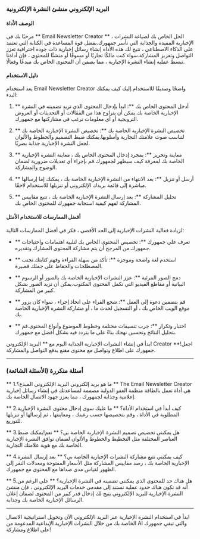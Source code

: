 ### البريد الإلكتروني منشئ النشرة الإلكترونية

#### الوصف الأداة
مرحبًا بك في ** Email Newsletter Creator ** ، الحل الخاص بك لصياغة النشرات الإخبارية المفيدة والجذابة التي تأسر جمهورك.بفضل قوة المساعدة في الكتابة التي تعتمد على الذكاء الاصطناعي ، تتيح لك هذه الأداة إنشاء رسائل إخبارية ذات جودة احترافية تعزز التواصل وتعزيز المشاركة.سواء كنت مالكًا تجاريًا أو مسوقًا أو منشئًا للمحتوى ، فإن أداةنا تبسط عملية إنشاء النشرة الإخبارية ، مما يضمن أن المحتوى الخاص بك مبدعًا وفعالًا.

#### دليل الاستخدام
يعد استخدام Email Newsletter Creator واضحًا وصديقًا للاستخدام.إليك كيف يمكنك البدء:

1. ** أدخل المحتوى الخاص بك **: ابدأ بإدخال المحتوى الذي تريد تضمينه في النشرة الإخبارية الخاصة بك.يمكن أن يتراوح هذا من المقالات أو التحديثات أو العروض الترويجية أو أي معلومات ترغب في مشاركتها مع جمهورك.

2. ** تخصيص النشرة الإخبارية الخاصة بك **: تخصيص النشرة الإخبارية الخاصة بك لتناسب صوت علامتك التجارية وأسلوبها.يمكنك ضبط التصميم والخطوط والألوان لجعل النشرة الإخبارية جذابة بصريًا.

3. ** معاينة وتحرير **: بمجرد إدخال المحتوى الخاص بك ، معاينة النشرة الإخبارية الخاصة بك لمعرفة كيف سيظهر لجمهورك.قم بإجراء أي تعديلات ضرورية لضمان الوضوح والمشاركة.

4. ** أرسل أو تنزيل **: بعد الانتهاء من النشرة الإخبارية الخاصة بك ، يمكنك إما إرسالها مباشرة إلى قائمة بريدك الإلكتروني أو تنزيلها للاستخدام لاحقًا.

5. ** تحليل المشاركة **: بعد إرسال النشرة الإخبارية الخاصة بك ، تتبع مقاييس المشاركة لفهم كيفية استجابة جمهورك للمحتوى الخاص بك.

#### أفضل الممارسات للاستخدام الأمثل
لزيادة فعالية النشرات الإخبارية إلى الحد الأقصى ، فكر في أفضل الممارسات التالية:

- ** تعرف على جمهورك **: تخصيص المحتوى الخاص بك لتلبية اهتمامات واحتياجات جمهورك.من المرجح أن يتم مشاركة المحتوى المشارك وتقديره.

- ** استخدم لغة واضحة وموجزة **: تأكد من سهلة القراءة وفهم كتابتك.تجنب المصطلحات والحفاظ على جملك قصيرة.

- ** دمج الصور المرئية **: عزز النشرات الإخبارية الخاصة بك بالصور أو الرسوم البيانية أو مقاطع الفيديو التي تكمل المحتوى المكتوب.يمكن أن تزيد الصور بشكل كبير من المشاركة.

- ** قم بتضمين دعوة إلى العمل **: شجع القراء على اتخاذ إجراء ، سواء كان يزور موقع الويب الخاص بك ، أو التسجيل لحدث ما ، أو مشاركة النشرة الإخبارية الخاصة بك.

- ** اختبار وتكرار **: جرب تنسيقات مختلفة وخطوط الموضوع وأنواع المحتوى.قم بتحليل النتائج وتحسين نهجك بناءً على ما يتردد فيه بشكل أفضل مع جمهورك.

ابدأ في إنشاء النشرات الإخبارية الجذابة اليوم مع ** البريد الإلكتروني Creator **!اجعل جمهورك على اطلاع وتواصل مع محتوى مقنع يدفع التواصل والمشاركة.

---

### أسئلة متكررة (الأسئلة الشائعة)

** 1.ما هو بريد إلكتروني البريد الإلكتروني المبدع؟ **
The Email Newsletter Creator هي أداة تعمل بالطاقة منظمة العفو الدولية مصممة لمساعدتك في إنشاء رسائل إخبارية إعلامية وجذابة لجمهورك ، مما يعزز جهود الاتصال الخاصة بك.

** 2.كيف أبدأ في استخدام الأداة؟ **
ما عليك سوى إدخال محتوى النشرة الإخبارية المطلوبة في الأداة ، وقم بتخصيصها حسب رغبتك ، ومعاينتها ، ثم إرسالها أو تنزيلها للتوزيع.

** 3.هل يمكنني تخصيص تصميم النشرة الإخبارية الخاصة بي؟ **
نعم!يمكنك ضبط العناصر المختلفة مثل التخطيط والخطوط والألوان لضمان توافق النشرة الإخبارية الخاصة بك مع هوية علامتك التجارية.

** 4.كيف يمكنني تتبع مشاركة النشرات الإخبارية الخاصة بي؟ **
بعد إرسال النشرة الإخبارية الخاصة بك ، رصد مقاييس المشاركة مثل الأسعار المفتوحة ومعدلات النقر إلى الظهور لقياس مدى صداها مع المحتوى مع جمهورك.

** 5.هل هناك حد للمحتوى الذي يمكنني تضمينه في النشرة الإخبارية؟ **
على الرغم من أنه قد تكون هناك حدود عملية تستند إلى مقدمي خدمات البريد الإلكتروني ، فإن منشئ النشرة الإخبارية للبريد الإلكتروني يتيح لك إدخال قدر كبير من المحتوى لضمان إعلان الرسائل الإخبارية الخاصة بك وجذابة.

---

ابدأ في استخدام النشرة الإخبارية عبر البريد الإلكتروني الآن وتحويل استراتيجية الاتصال الخاصة بك من خلال النشرات الإخبارية الإبداعية المدعومة من AI والتي تبقي جمهورك على اطلاع ومشاركة!